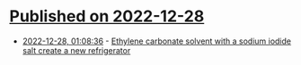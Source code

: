 # [Published on 2022-12-28](index.md)

* [2022-12-28, 01:08:36](https://news.ycombinator.com/item?id=34156227) - [Ethylene carbonate solvent with a sodium iodide salt create a new refrigerator](https://techxplore.com/news/2022-12-ethylene-carbonate-solvent-sodium-iodide.html)
